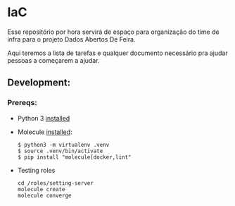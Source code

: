 # IaC


Esse repositório por hora servirá de espaço para organização do time de infra para o projeto Dados Abertos De Feira.

Aqui teremos a lista de tarefas e qualquer documento necessário pra ajudar pessoas a começarem a ajudar.

## Development:

### Prereqs:

 - Python 3 [installed](https://www.python.org/downloads/)
 - Molecule [installed](https://molecule.readthedocs.io/en/latest/installation.html):

    ```
    $ python3 -m virtualenv .venv
    $ source .venv/bin/activate
    $ pip install "molecule[docker,lint"
    ```

 - Testing roles

    ```
    cd /roles/setting-server
    molecule create
    molecule converge
    ```
